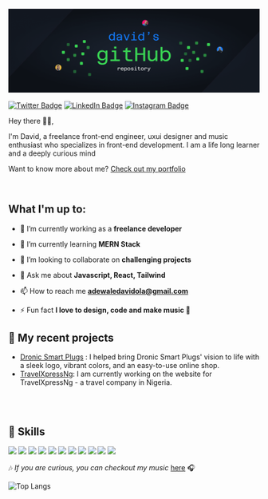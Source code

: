 [![David's GitHub Banner](./assets/header.png)](https://github.com/DavidAdewale?tab=repositories)

<!-- [![Visits Badge](https://badges.pufler.dev/visits/DavidAdewale/DavidAdewale)](https://davidwebworks.com) -->

[![Twitter Badge](https://img.shields.io/badge/Twitter-Profile-informational?style=flat&logo=twitter&logoColor=white&color=1CA2F1)](https://twitter.com/realmace_)
[![LinkedIn Badge](https://img.shields.io/badge/LinkedIn-Profile-informational?style=flat&logo=linkedin&logoColor=white&color=0D76A8)](https://www.linkedin.com/in/david-adewale-a64082209/)
[![Instagram Badge](https://img.shields.io/badge/Instagram-Profile-informational?style=flat&logo=instagram&logoColor=white&color=E4405F)](https://www.instagram.com/real.mace/)

<p align="left"> 
Hey there 🙋‍♂️,

I'm David, a freelance front-end engineer, uxui designer and music enthusiast who specializes in front-end development. I am a life long learner and a deeply curious mind

Want to know more about me? [Check out my portfolio](https://www.davidwebworks.com)

</p>
<br>

## What I'm up to:

- 🔭 I’m currently working as a **freelance developer**

- 🌱 I’m currently learning **MERN Stack**

- 👯 I’m looking to collaborate on **challenging projects**

- 💬 Ask me about **Javascript, React, Tailwind**

- 📫 How to reach me **adewaledavidola@gmail.com**

- ⚡ Fun fact **I love to design, code and make music 🎵**

## 📌 My recent projects

- [Dronic Smart Plugs](https://www.getdronic.com) : I helped bring Dronic Smart Plugs' vision to life with a sleek logo, vibrant colors, and an easy-to-use online shop.
  <br/>
- [TravelXpressNg](https://travelxpressng.netlify.app/): I am currently working on the website for TravelXpressNg - a travel company in Nigeria.

<br/>
<br/>

## 💼 Skills

![](https://img.shields.io/badge/Code-React-informational?style=flat&logo=react&logoColor=white&color=4AB197)
![](https://img.shields.io/badge/Code-JavaScript-informational?style=flat&logo=JavaScript&logoColor=white&color=4AB197)
![](https://img.shields.io/badge/Style-CSS-informational?style=flat&logo=css3&logoColor=white&color=4AB197)
![](https://img.shields.io/badge/Style-Tailwind-informational?style=flat&logo=Tailwind-CSS&logoColor=white&color=4AB197)
![](https://img.shields.io/badge/Tools-Bootstrap-informational?style=flat&logo=Bootstrap&logoColor=white&color=563D7C)
![](https://img.shields.io/badge/Style-Sass-informational?style=flat&logo=Sass&logoColor=white&color=4AB197)
![](https://img.shields.io/badge/Tools-Figma-informational?style=flat&logo=Figma&logoColor=white&color=4AB197)
![](https://img.shields.io/badge/Tools-Photoshop-informational?style=flat&logo=Adobe-Photoshop&logoColor=white&color=4AB197)
![](https://img.shields.io/badge/Tools-Illustrator-informational?style=flat&logo=Adobe-Illustrator&logoColor=white&color=4AB197)
![](https://img.shields.io/badge/Tools-GitHub-informational?style=flat&logo=GitHub&logoColor=white&color=4AB197)
![](https://img.shields.io/badge/Tools-Netlify-informational?style=flat&logo=netlify&logoColor=white&color=4AB197)

🎶 <em>If you are curious, you can checkout my music </em>[here](https://audiomack.com/realmace) 🎧

![Top Langs](https://github-readme-stats.vercel.app/api/top-langs/?username=DavidAdewale&layout=compact&theme=dark)

<!-- ![David's GitHub stats](https://github-readme-stats.vercel.app/api?username=DavidAdewale&show_icons=true&theme=radical) -->
